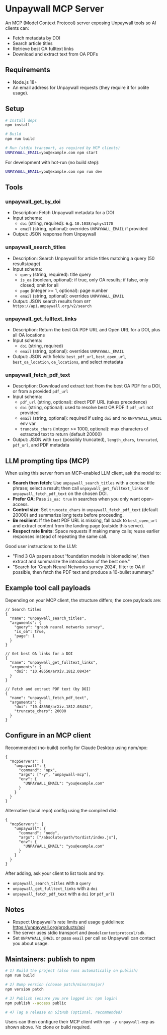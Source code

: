 # Unpaywall MCP Server

An MCP (Model Context Protocol) server exposing Unpaywall tools so AI clients can:

- Fetch metadata by DOI
- Search article titles
- Retrieve best OA fulltext links
- Download and extract text from OA PDFs

## Requirements

- Node.js 18+
- An email address for Unpaywall requests (they require it for polite usage).

## Setup

```bash
# Install deps
npm install

# Build
npm run build

# Run (stdio transport, as required by MCP clients)
UNPAYWALL_EMAIL=you@example.com npm start
```

For development with hot-run (no build step):

```bash
UNPAYWALL_EMAIL=you@example.com npm run dev
```

## Tools

### unpaywall_get_by_doi

- Description: Fetch Unpaywall metadata for a DOI
- Input schema:
  - `doi` (string, required): e.g. `10.1038/nphys1170`
  - `email` (string, optional): overrides `UNPAYWALL_EMAIL` if provided
- Output: JSON response from Unpaywall

### unpaywall_search_titles

- Description: Search Unpaywall for article titles matching a query (50 results/page)
- Input schema:
  - `query` (string, required): title query
  - `is_oa` (boolean, optional): if true, only OA results; if false, only closed; omit for all
  - `page` (integer >= 1, optional): page number
  - `email` (string, optional): overrides `UNPAYWALL_EMAIL`
- Output: JSON search results from `GET https://api.unpaywall.org/v2/search`

### unpaywall_get_fulltext_links

- Description: Return the best OA PDF URL and Open URL for a DOI, plus all OA locations
- Input schema:
  - `doi` (string, required)
  - `email` (string, optional): overrides `UNPAYWALL_EMAIL`
- Output: JSON with fields: `best_pdf_url`, `best_open_url`, `best_oa_location`, `oa_locations`, and select metadata

### unpaywall_fetch_pdf_text

- Description: Download and extract text from the best OA PDF for a DOI, or from a provided `pdf_url`
- Input schema:
  - `pdf_url` (string, optional): direct PDF URL (takes precedence)
  - `doi` (string, optional): used to resolve best OA PDF if `pdf_url` not provided
  - `email` (string, optional): required if using `doi` and no `UNPAYWALL_EMAIL` env var
  - `truncate_chars` (integer >= 1000, optional): max characters of extracted text to return (default 20000)
- Output: JSON with `text` (possibly truncated), `length_chars`, `truncated`, `pdf_url`, and PDF metadata

## LLM prompting tips (MCP)

When using this server from an MCP-enabled LLM client, ask the model to:

- __Search then fetch__: Use `unpaywall_search_titles` with a concise title phrase; select a result; then call `unpaywall_get_fulltext_links` or `unpaywall_fetch_pdf_text` on the chosen DOI.
- __Prefer OA__: Pass `is_oa: true` in searches when you only want open-access.
- __Control size__: Set `truncate_chars` in `unpaywall_fetch_pdf_text` (default 20000) and summarize long texts before proceeding.
- __Be resilient__: If the best PDF URL is missing, fall back to `best_open_url` and extract content from the landing page (outside this server).
- __Respect rate limits__: Space requests if making many calls; reuse earlier responses instead of repeating the same call.

Good user instructions to the LLM:

- "Find 3 OA papers about 'foundation models in biomedicine', then extract and summarize the introduction of the best one."
- "Search for 'Graph Neural Networks survey 2024', filter to OA if possible, then fetch the PDF text and produce a 10-bullet summary."

## Example tool call payloads

Depending on your MCP client, the structure differs; the core payloads are:

```jsonc
// Search titles
{
  "name": "unpaywall_search_titles",
  "arguments": {
    "query": "graph neural networks survey",
    "is_oa": true,
    "page": 1
  }
}
```

```jsonc
// Get best OA links for a DOI
{
  "name": "unpaywall_get_fulltext_links",
  "arguments": {
    "doi": "10.48550/arXiv.1812.08434"
  }
}
```

```jsonc
// Fetch and extract PDF text (by DOI)
{
  "name": "unpaywall_fetch_pdf_text",
  "arguments": {
    "doi": "10.48550/arXiv.1812.08434",
    "truncate_chars": 20000
  }
}
```

## Configure in an MCP client

Recommended (no-build) config for Claude Desktop using npm/npx:

```jsonc
{
  "mcpServers": {
    "unpaywall": {
      "command": "npx",
      "args": ["-y", "unpaywall-mcp"],
      "env": {
        "UNPAYWALL_EMAIL": "you@example.com"
      }
    }
  }
}
```

Alternative (local repo) config using the compiled dist:

```jsonc
{
  "mcpServers": {
    "unpaywall": {
      "command": "node",
      "args": ["/absolute/path/to/dist/index.js"],
      "env": {
        "UNPAYWALL_EMAIL": "you@example.com"
      }
    }
  }
}
```

After adding, ask your client to list tools and try:

- `unpaywall_search_titles` with a `query`
- `unpaywall_get_fulltext_links` with a `doi`
- `unpaywall_fetch_pdf_text` with a `doi` (or `pdf_url`)

## Notes

- Respect Unpaywall's rate limits and usage guidelines: https://unpaywall.org/products/api
- The server uses stdio transport and `@modelcontextprotocol/sdk`.
- Set `UNPAYWALL_EMAIL` or pass `email` per call so Unpaywall can contact you about usage.

## Maintainers: publish to npm

```bash
# 1) Build the project (also runs automatically on publish)
npm run build

# 2) Bump version (choose patch/minor/major)
npm version patch

# 3) Publish (ensure you are logged in: npm login)
npm publish --access public

# 4) Tag a release on GitHub (optional, recommended)
```

Users can then configure their MCP client with `npx -y unpaywall-mcp` as shown above. No clone or build required.
